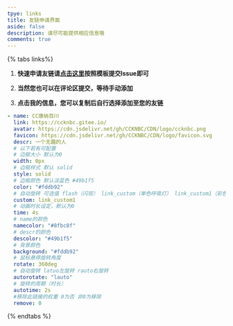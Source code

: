 ```yaml
---
tpye: links
title: 友链申请界面
aside: false
description: 请尽可能提供相应信息哦
comments: true
---
```

{% tabs links%}
<!-- tab 申请须知@fas fa-check-circle -->
1. **快速申请友链请[点击这里](https://gitee.com/ccknbc/link/)按照模板提交Issue即可**

2. **当然您也可以在评论区提交，等待手动添加**

3. **点击我的信息，您可以复制后自行选择添加至您的友链**
<!-- endtab -->

<!-- tab 我的信息 @fas fa-id-card -->
```yaml
- name: CC康纳百川
  link: https://ccknbc.gitee.io/
  avatar: https://cdn.jsdelivr.net/gh/CCKNBC/CDN/logo/ccknbc.png
  favicon: https://cdn.jsdelivr.net/gh/CCKNBC/CDN/logo/favicon.svg
  descr: 一个无趣的人
  # 以下若有可配置
  # 边框大小 默认为0 
  width: 0px
  # 边框样式 默认 solid
  style: solid
  # 边框颜色 默认淡蓝色 #49b1f5
  color: "#fddb92"
  # 自动旋转 可选值 flash（闪现） link_custom（单色呼吸灯） link_custom1（彩色呼吸灯）
  custom: link_custom1
  # 动画时长设定，默认为0
  time: 4s
  # name的颜色
  namecolor: "#8fbc8f"
  # descr的颜色
  descolor: "#49b1f5"
  # 背景颜色      
  background: "#fddb92"
  # 鼠标悬停旋转角度
  rotate: 360deg
  # 自动旋转 latuo左旋转 rauto右旋转
  autorotate: "lauto"
  # 旋转的周期（时长）
  autotime: 2s
  #移除此链接的权重 0为否 非0为移除
  remove: 0
```
<!-- endtab -->

{% endtabs %}
